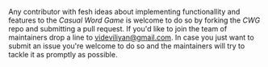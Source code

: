 Any contributor with fesh ideas about implementing functionallity and features to the _Casual Word Game_ is welcome to do so by forking the _CWG_ repo and submitting a pull request.
If you'd like to join the team of maintainers drop a line to [videviliyan@gmail.com](mailto:videviliyan@gmail.com).
In case you just want to submit an issue you're welcome to do so and the maintainers will try to tackle it as promptly as possible.
